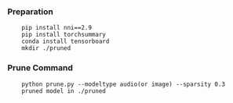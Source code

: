 ### Preparation
```
    pip install nni==2.9
    pip install torchsummary
    conda install tensorboard
    mkdir ./pruned
```

### Prune Command
```
    python prune.py --modeltype audio(or image) --sparsity 0.3
    pruned model in ./pruned
```